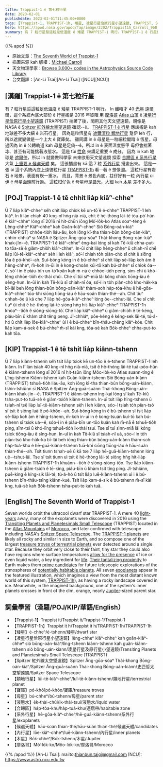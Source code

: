 ```yaml
---
title: Trappist-1 ê 第七粒行星
date: 2023-02-01
publishdate: 2023-02-01T11:45:00+0800
tags: [Trappist-1, TRAPPIST-1h, 矮星, 凌星行星佮原行星小望遠鏡, TRAPPIST, Spitzer 紅外線太空望遠鏡, 類地行星, 寶庫, 母星, 液態水, 合蹛區, 系外行星, 候選天體, 內行星, 木星, 摩洛哥]
hero: https://apod.nasa.gov/apod/fap/image/2302/Trappist1h_Carroll_960.jpg
summary: 有 7 粒行星踅這粒足低溫度 ê 矮星 TRAPPIST-1 咧行。TRAPPIST-1 ê 行星應該攏是 kah 地球差不多大細 ê 岩石行星。
---
```


{{% apod %}}

- 原始文章：[The Seventh World of Trappist-1](https://apod.nasa.gov/apod/ap230201.html)
- 插圖來源 kah 版權：[Michael Carroll](http://carrollspaceart.com/about/)
- 天文物理學家：[Browse 3,000+ codes in the Astrophysics Source Code Library](http://ascl.net/)
- 台文翻譯：[An-Li Tsai][An-Li Tsai] ([NCU][NCU])

## [漢羅] Trappist-1 ê 第七粒行星
有 7 粒行星踅這粒足低溫度 ê 矮星 TRAPPIST-1 咧行。
In 離咱才 40 [光年][light-years] 遠爾爾，這个系統內底大部份 ê 行星攏是 2016 年彼陣 用 [摩洛哥][Morocco] [Atlas 山頂][Atlas Mountains] ê [凌星行星佮原行星小望遠鏡][Transiting Planets and Planetesimals Small Telescope] (TRAPPIST) 揣著了後，閣用其他天文望遠鏡，親像是 NASA ê [Spitzer 紅外線太空望遠鏡][Spitzer Space Telescope] 確認--ê。
[TRAPPIST-1 ê 行星][TRAPPIST-1 planets] 應該攏是 kah 地球差不多大細 ê 岩石行星。
因為這粒恆星有 [遮爾濟粒 類地行星][treasure troves of terrestrial planets] 踅伊 leh 行，所以遮就變做是一个上大 ê 寶庫矣。
雖罔講 in ê 母星是一粒細粒閣暗 ê 恆星，毋過因為 in ê 公轉軌道 kah 母星是足倚--ê，所以 in ê 表面溫度懸甲 毋但會揣著冰、甚至有可能揣著液態水。
這是 tùi [性命][life] 來講足重要 ê 成分。
因為 in kah 地球是 [遮爾倚][Their tantalizing proximity]，所以 in 就變做科學家 未來欲用天文望遠鏡 探索 [合蹛區 ê 系外行星][potentially habitable planets] 大氣 [上重要 ê 候選天體][prime candidates] 矣。
這張插畫有 kā 這 7 粒 [系外行星][exoplanets] 攏畫出來。
這是一張 ùi 這个系統內底上遠彼粒行星 [TRAPPIST-1h][TRAPPIST-1h] 看--著 ê 想像圖。
這粒行星有岩石 ê 地景，表面有崁一重冰。
而且，背景 ê 景色內底，拄仔好有一粒 內行星 ùi 伊 ê 母星面頭前行過。
這粒柑仔色 ê 母星毋是蓋光，大細 kah [木星][Jupiter] 差不多大。


## [POJ] Trappist-1 ê tē chhit lia̍p kiâⁿ-chheⁿ
Ū 7 lia̍p kiâⁿ-chheⁿ se̍h chit lia̍p chiok kē un-tō͘ ê é-chheⁿ TRAPPIST-1 leh kiâⁿ.
In lī lán chiah 40 kng-nî hn̄g niā-niā, chit ê hē-thóng lāi-té tōa-pō͘-hūn ê kiâⁿ-chheⁿ lóng sī 2016 nî hit-chūn iōng Mô͘-lo̍k-ko Atlas soaⁿ-téng ê Lêng-chheⁿ Kiâⁿ-chheⁿ kah Goân-kiâⁿ-chheⁿ Sió Bōng-oán-kiàⁿ (TRAPPIST) chhōe-tio̍h liáu-āu, koh iōng kî-tha thian-bûn bōng-oán-kiàⁿ, chhin-chhiūⁿ sī NASA ê Spitzer Âng-gōa-sòaⁿ Thài-khong Bōng-oán-kiàⁿ khak-jīn--ê.
TRAPPIST-1 ê kiâⁿ-chheⁿ èng-kai lóng sī kah Tē-kiû chha-put-to tōa-sè ê giâm-chio̍h kiâⁿ-chheⁿ.
In-ūi chit lia̍p hêng-chheⁿ ū chiah-nī chē lia̍p lūi-tē-kiâⁿ-chheⁿ se̍h i leh kiâⁿ, só͘-í chiah to̍h piàn-chò sī chit ê siōng lōa ê pó-khò͘--ah.
Sui-bóng kóng in ê bú-chheⁿ sī chit lia̍p sè-lia̍p koh àm ê hêng-chheⁿ, m̄-koh in-ūi in ê kong-choán kúi-tō kah bú-chheⁿ sī chiok óa--ê, só͘-í in ê piáu-bīn un-tō͘ koân kah m̄-nā ē chhōe-tio̍h peng, sīm-chì ū khó-lêng chhōe-tio̍h e̍k-thài chúi.
Che sī tùi sìⁿ-miā lâi kóng chiok tiōng-iàu ê sêng-hun.
In-ūi in kah Tē-kiû sī chiah-nī óa, só͘-í in to̍h piàn-chò kho-ha̍k-ka bī-lâi beh iōng thian-bûn bōng-oán-kiàⁿ thàm-soh ha̍p-tòa-khu ê hē-gōa-kiâⁿ-chheⁿ tōa-khì siōng tiōng-iàu ê hāu-soán thian-thé--ah.
Chit tiuⁿ chhah-ōe ū kā che 7 lia̍p hē-gōa-kiâⁿ-chheⁿ lóng ōe--chhut-lâi.
Che sī chi̍t tiuⁿ ùi chit ê hē-thóng lāi-té siōng hn̄g hit-lia̍p kiâⁿ-chheⁿ TRAPPIST-1h khòaⁿ--tio̍h ê sióng-siōng-tô͘.
Che lia̍p kiâⁿ-chheⁿ ū giâm-chio̍h ê tē-kéng, piáu-bīn ū khàm chi̍t têng peng.
Jî-chhiáⁿ, pōe-kéng ê kéng-sek lāi-té, tú-á-hó ū chi̍t lia̍p lōe-kiâⁿ-chheⁿ ùi i ê bú-chheⁿ bīn-thâu-chêng kiâⁿ-kòe.
Chit lia̍p kam-á-sek ê bú-chheⁿ m̄-sī kài kng, tōa-sè kah Bo̍k-chheⁿ chha-put-to kah tōa.

## [KIP] Trappist-1 ê tē tshit lia̍p kiânn-tshenn
Ū 7 lia̍p kiânn-tshenn se̍h tsit lia̍p tsiok kē un-tōo ê é-tshenn TRAPPIST-1 leh kiânn.
In lī lán tsiah 40 kng-nî hn̄g niā-niā, tsit ê hē-thóng lāi-té tuā-pōo-hūn ê kiânn-tshenn lóng sī 2016 nî hit-tsūn iōng Môo-lo̍k-ko Atlas suann-tíng ê Lîng-tshenn Kiânn-tshenn kah Guân-kiânn-tshenn Sió Bōng-uán-kiànn (TRAPPIST) tshuē-tio̍h liáu-āu, koh iōng kî-tha thian-bûn bōng-uán-kiànn, tshin-tshiūnn sī NASA ê Spitzer Âng-guā-suànn Thài-khong Bōng-uán-kiànn khak-jīn--ê.
TRAPPIST-1 ê kiânn-tshenn ìng-kai lóng sī kah Tē-kiû tsha-put-to tuā-sè ê giâm-tsio̍h kiânn-tshenn.
In-uī tsit lia̍p hîng-tshenn ū tsiah-nī tsē lia̍p luī-tē-kiânn-tshenn se̍h i leh kiânn, sóo-í tsiah to̍h piàn-tsò sī tsit ê siōng luā ê pó-khòo--ah.
Sui-bóng kóng in ê bú-tshenn sī tsit lia̍p sè-lia̍p koh àm ê hîng-tshenn, m̄-koh in-uī in ê kong-tsuán kuí-tō kah bú-tshenn sī tsiok uá--ê, sóo-í in ê piáu-bīn un-tōo kuân kah m̄-nā ē tshuē-tio̍h ping, sīm-tsì ū khó-lîng tshuē-tio̍h i̍k-thài tsuí.
Tse sī tuì sìnn-miā lâi kóng tsiok tiōng-iàu ê sîng-hun.
In-uī in kah Tē-kiû sī tsiah-nī uá, sóo-í in to̍h piàn-tsò kho-ha̍k-ka bī-lâi beh iōng thian-bûn bōng-uán-kiànn thàm-soh ha̍p-tuà-khu ê hē-guā-kiânn-tshenn tuā-khì siōng tiōng-iàu ê hāu-suán thian-thé--ah.
Tsit tiunn tshah-uē ū kā tse 7 lia̍p hē-guā-kiânn-tshenn lóng uē--tshut-lâi.
Tse sī tsi̍t tiunn uì tsit ê hē-thóng lāi-té siōng hn̄g hit-lia̍p kiânn-tshenn TRAPPIST-1h khuànn--tio̍h ê sióng-siōng-tôo.
Tse lia̍p kiânn-tshenn ū giâm-tsio̍h ê tē-kíng, piáu-bīn ū khàm tsi̍t tîng ping.
Jî-tshiánn, puē-kíng ê kíng-sik lāi-té, tú-á-hó ū tsi̍t lia̍p luē-kiânn-tshenn uì i ê bú-tshenn bīn-thâu-tsîng kiânn-kuè.
Tsit lia̍p kam-á-sik ê bú-tshenn m̄-sī kài kng, tuā-sè kah Bo̍k-tshenn tsha-put-to kah tuā.

## [English] The Seventh World of Trappist-1
Seven worlds orbit the ultracool dwarf star TRAPPIST-1.
A mere 40 [light-years][light-years] away, many of the exoplanets were discovered in 2016 using the [Transiting Planets and Planetesimals Small Telescope][Transiting Planets and Planetesimals Small Telescope] (TRAPPIST) located in the [Atlas Mountains][Atlas Mountains] of [Morocco][Morocco], and later confirmed with telescope including NASA's [Spitzer Space Telescope][Spitzer Space Telescope].
The [TRAPPIST-1 planets][TRAPPIST-1 planets] are likely all rocky and similar in size to Earth, and so compose one of the largest [treasure troves of terrestrial planets][treasure troves of terrestrial planets] ever detected around a single star.
Because they orbit very close to their faint, tiny star they could also have regions where surface temperatures [allow for the presence][allow for the presence] of ice or even liquid water, a key ingredient for [life][life].
[Their tantalizing proximity][Their tantalizing proximity] to Earth makes them [prime candidates][prime candidates] for future telescopic explorations of the atmospheres of [potentially habitable planets][potentially habitable planets].
All seven [exoplanets][exoplanets] appear in the featured illustration, which imagines a view from the most distant known world of this system, [TRAPPIST-1h][TRAPPIST-1h]), as having a rocky landscape covered in ice.
Meanwhile, in the imagined background, one of the system's inner planets crosses in front of the dim, orange, nearly [Jupiter][Jupiter]\-sized parent star. 


## 詞彙學習（漢羅/POJ/KIP/華語/English）
- 【Trappist-1】Trappist it/Trappist it/Trappist-1/Trappist-1
- 【TRAPPIST-1h】Trappist it h/Trappist it h/TRAPPIST-1h/TRAPPIST-1h
- 【矮星】é-chheⁿ/é-tshenn/矮星/dwarf star
- 【凌星行星佮原行星小望遠鏡】lêng-chheⁿ kiâⁿ-chheⁿ kah goân-kiâⁿ-chheⁿ sió bōng-oán-kiàⁿ/lîng-tshenn kiânn-tshenn kah guân-kiânn-tshenn sió bōng-uán-kiànn/凌星行星及原行星小望遠鏡/Transiting Planets and Planetesimals Small Telescope (TRAPPIST)
- 【Spitzer 紅外線太空望遠鏡】Spitzer Âng-gōa-sòaⁿ Thài-khong Bōng-oán-kiàⁿ/Spitzer Âng-guā-suànn Thài-khong Bōng-uán-kiànn/史匹哲太空望遠鏡/Spitzer Space Telescope
- 【類地行星】lūi-tē-kiâⁿ-chheⁿ/luī-tē-kiânn-tshenn/類地行星/terrestrial planet
- 【寶庫】pó-khò͘/pó-khòo/寶庫/treasure troves
- 【母星】bú-chheⁿ/bú-tshenn/母星/parent star
- 【液態水】e̍k-thài-chúi/i̍k-thài-tsuí/液態水/liquid water
- 【合蹛區】ha̍p-tòa-khu/ha̍p-tuà-khu/適居帶/habitable zone
- 【系外行星】hē-gōa-kiâⁿ-chheⁿ/hē-guā-kiânn-tshenn/系外行星/exoplanets
- 【候選天體】hāu-soán thian-thé/hāu-suán thian-thé/候選天體/candidates
- 【內行星】lōe-kiâⁿ-chheⁿ/luē-kiânn-tshenn/內行星/inner planets
- 【木星】Bo̍k-chheⁿ/Bo̍k-tshenn/木星/Jupiter
- 【摩洛哥】Mô͘-lo̍k-ko/Môo-lo̍k-ko/摩洛哥/Morocco

{{% /apod %}}
[An-Li Tsai]: mailto:thianbun.taigi@gmail.com
[NCU]: https://www.astro.ncu.edu.tw

[copyright]: https://apod.nasa.gov/apod/fap/lib/about_apod.html#srapply
[License]: https://creativecommons.org/licenses/by/2.0/

[light-years]:https://spaceplace.nasa.gov/light-year/en/
[Transiting Planets and Planetesimals Small Telescope]:https://en.wikipedia.org/wiki/TRAPPIST
[Atlas Mountains]:https://youtu.be/iwBzYS9Md_8
[Morocco]:https://en.wikipedia.org/wiki/Morocco
[Spitzer Space Telescope]:https://www.spitzer.caltech.edu/mission/mission-overview
[TRAPPIST-1 planets]:http://photojournal.jpl.nasa.gov/catalog/PIA21425
[treasure troves of terrestrial planets]:https://exoplanets.nasa.gov/trappist1/
[allow for the presence]:https://ui.adsabs.harvard.edu/abs/2017MNRAS.464.3728B/abstract
[life]:https://apod.nasa.gov/diamond_jubilee/debate100th.html
[Their tantalizing proximity]:https://exoplanets.nasa.gov/resources/2159/
[prime candidates]:https://media.istockphoto.com/id/494955611/photo/egyptian-mau-cat-amazed.jpg?s=612x612&w=0&k=20&c=QNTnUcJZ7GKqQ776s472F7caTa8M89BBaZxicpMU450=
[potentially habitable planets]:https://exoplanets.nasa.gov/search-for-life/habitable-zone/
[exoplanets]:https://apod.nasa.gov/apod/ap220814.html
[TRAPPIST-1h]:https://en.wikipedia.org/wiki/TRAPPIST-1h
[Jupiter]:https://apod.nasa.gov/apod/ap190205.html


